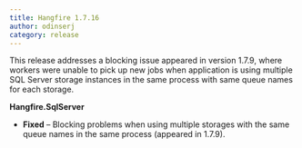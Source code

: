 ```yaml
---
title: Hangfire 1.7.16
author: odinserj
category: release
---
```


This release addresses a blocking issue appeared in version 1.7.9, where workers were unable to pick up new jobs when application is using multiple SQL Server storage instances in the same process with same queue names for each storage.

**Hangfire.SqlServer**

* **Fixed** – Blocking problems when using multiple storages with the same queue names in the same process (appeared in 1.7.9).
